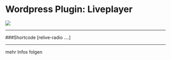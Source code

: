 Wordpress Plugin: Liveplayer
=======================================

<img src="https://raw.github.com/ReliveRadio/reliveradio-wordpress-plugin_liveplayer/master/screenhot.png">

----

###Shortcode [relive-radio ....]

----

mehr Infos folgen
